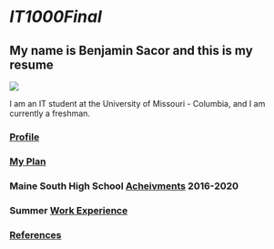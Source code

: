 # *IT1000Final*

## **My name is Benjamin Sacor and this is my resume**   

![](https://en.wikipedia.org/wiki/Missouri_Tigers#/media/File:Missouri_Tigers_logo.svg)

I am an IT student at the University of Missouri - Columbia, and I am currently a freshman.

### [Profile](profile.md)

### [My Plan](myplan.md)

### Maine South High School [Acheivments](acheivments.md) 2016-2020

### Summer [Work Experience](workexperience.md)

### [References](references.md)
